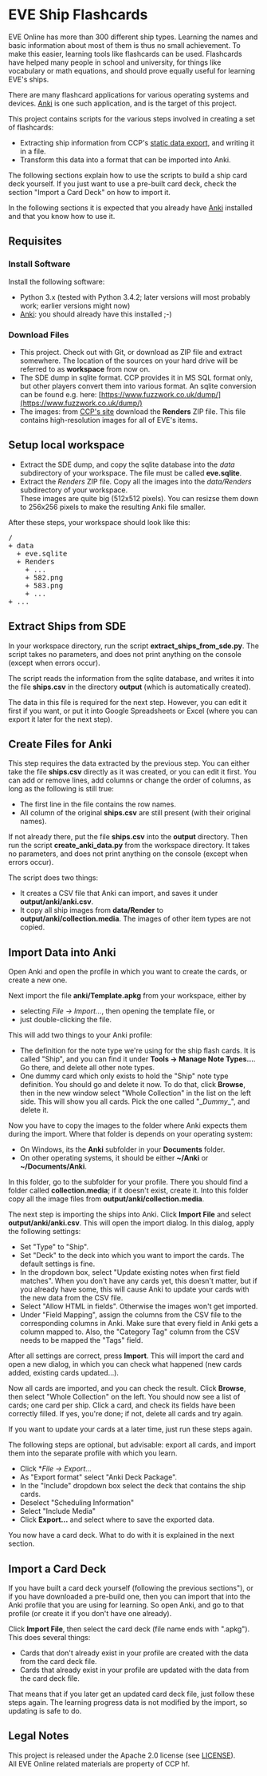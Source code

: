 # EVE Ship Flashcards

EVE Online has more than 300 different ship types. Learning the names and basic information about most of them is thus no small achievement. To make this easier, learning tools like flashcards can be used. Flashcards have helped many people in school and university, for things like vocabulary or math equations, and should prove equally useful for learning EVE's ships.

There are many flashcard applications for various operating systems and devices. [Anki][anki] is one such application, and is the target of this project.

This project contains scripts for the various steps involved in creating a set of flashcards:
* Extracting ship information from CCP's [static data export][ccp-sde], and writing it in a file.
* Transform this data into a format that can be imported into Anki.

The following sections explain how to use the scripts to build a ship card deck yourself. If you just want to use a pre-built card deck, check the section "Import a Card Deck" on how to import it.

In the following sections it is expected that you already have [Anki][anki] installed and that you know how to use it.


## Requisites

### Install Software

Install the following software:

* Python 3.x (tested with Python 3.4.2; later versions will most probably work; earlier versions might now)
* [Anki][anki]: you should already have this installed ;-)

### Download Files

* This project. Check out with Git, or download as ZIP file and extract somewhere. The location of the sources on your hard drive will be referred to as **workspace** from now on.
* The SDE dump in sqlite format. CCP provides it in MS SQL format only, but other players convert them into various format. An sqlite conversion can be found e.g. here: [https://www.fuzzwork.co.uk/dump/](https://www.fuzzwork.co.uk/dump/)
* The images: from [CCP's site][ccp-sde] download the **Renders** ZIP file. This file contains high-resolution images for all of EVE's items.


## Setup local workspace

* Extract the SDE dump, and copy the sqlite database into the *data* subdirectory of your workspace. The file must be called **eve.sqlite**.
* Extract the *Renders* ZIP file. Copy all the images into the *data/Renders* subdirectory of your workspace.  
These images are quite big (512x512 pixels). You can resizse them down to 256x256 pixels to make the resulting Anki file smaller.

After these steps, your workspace should look like this:
<pre>
/
+ data
  + eve.sqlite
  + Renders
    + ...
    + 582.png
    + 583.png
    + ...
+ ...
</pre>


## Extract Ships from SDE

In your workspace directory, run the script **extract_ships_from_sde.py**. The script takes no parameters, and does not print anything on the console (except when errors occur).

The script reads the information from the sqlite database, and writes it into the file **ships.csv** in the directory **output** (which is automatically created).

The data in this file is required for the next step. However, you can edit it first if you want, or put it into Google Spreadsheets or Excel (where you can export it later for the next step).


## Create Files for Anki

This step requires the data extracted by the previous step. You can either take the file **ships.csv** directly as it was created, or you can edit it first. You can add or remove lines, add columns or change the order of columns, as long as the following is still true:

* The first line in the file contains the row names.
* All column of the original **ships.csv** are still present (with their original names).

If not already there, put the file **ships.csv** into the **output** directory. Then run the script **create_anki_data.py** from the workspace directory. It takes no parameters, and does not print anything on the console (except when errors occur).

The script does two things:

* It creates a CSV file that Anki can import, and saves it under **output/anki/anki.csv**.
* It copy all ship images from **data/Render** to **output/anki/collection.media**. The images of other item types are not copied.


## Import Data into Anki

Open Anki and open the profile in which you want to create the cards, or create a new one.

Next import the file **anki/Template.apkg** from your workspace, either by

* selecting *File -> Import...*, then opening the template file, or
* just double-clicking the file.

This will add two things to your Anki profile:

* The definition for the note type we're using for the ship flash cards. It is called "Ship", and you can find it under **Tools -> Manage Note Types...**. Go there, and delete all other note types.
* One dummy card which only exists to hold the "Ship" note type definition. You should go and delete it now. To do that, click **Browse**, then in the new window select "Whole Collection" in the list on the left side. This will show you all cards. Pick the one called "\__Dummy__", and delete it.

Now you have to copy the images to the folder where Anki expects them during the import. Where that folder is depends on your operating system:

* On Windows, its the **Anki** subfolder in your **Documents** folder.
* On other operating systems, it should be either **~/Anki** or **~/Documents/Anki**.

In this folder, go to the subfolder for your profile. There you should find a folder called **collection.media**; if it doesn't exist, create it. Into this folder copy all the image files from **output/anki/collection.media**.

The next step is importing the ships into Anki. Click **Import File** and select **output/anki/anki.csv**. This will open the import dialog. In this dialog, apply the following settings:

* Set "Type" to "Ship".
* Set "Deck" to the deck into which you want to import the cards. The default settings is fine.
* In the dropdown box, select "Update existing notes when first field matches". When you don't have any cards yet, this doesn't matter, but if you already have some, this will cause Anki to update your cards with the new data from the CSV file.
* Select "Allow HTML in fields". Otherwise the images won't get imported.
* Under "Field Mapping", assign the columns from the CSV file to the corresponding columns in Anki. Make sure that every field in Anki gets a column mapped to. Also, the "Category Tag" column from the CSV needs to be mapped the "Tags" field.

After all settings are correct, press **Import**. This will import the card and open a new dialog, in which you can check what happened (new cards added, existing cards updated...).

Now all cards are imported, and you can check the result. Click **Browse**, then select "Whole Collection" on the left. You should now see a list of cards; one card per ship. Click a card, and check its fields have been correctly filled. If yes, you're done; if not, delete all cards and try again.

If you want to update your cards at a later time, just run these steps again.

The following steps are optional, but advisable: export all cards, and import them into the separate profile with which you learn.

* Click **File -> Export...*
* As "Export format" select "Anki Deck Package".
* In the "Include" dropdown box select the deck that contains the ship cards.
* Deselect "Scheduling Information"
* Select "Include Media"
* Click **Export...** and select where to save the exported data.

You now have a card deck. What to do with it is explained in the next section.

## Import a Card Deck

If you have built a card deck yourself (following the previous sections"), or if you have downloaded a pre-build one, then you can import that into the Anki profile that you are using for learning. So open Anki, and go to that profile (or create it if you don't have one already).

Click **Import File**, then select the card deck (file name ends with ".apkg"). This does several things:

* Cards that don't already exist in your profile are created with the data from the card deck file.
* Cards that already exist in your profile are updated with the data from the card deck file.

That means that if you later get an updated card deck file, just follow these steps again. The learning progress data is not modified by the import, so updating is safe to do.


## Legal Notes

This project is released under the Apache 2.0 license (see [LICENSE](LICENSE)).  
All EVE Online related materials are property of CCP hf.

[anki]: http://ankisrs.net/
[ccp-sde]: https://developers.eveonline.com/resource/static-data-export "CCP's Static Data Export"
[ccp-iec]: https://developers.eveonline.com/resource/image-export-collection "CCP's Image Export Collection"
